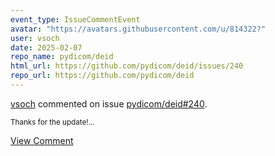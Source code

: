 ```yaml
---
event_type: IssueCommentEvent
avatar: "https://avatars.githubusercontent.com/u/814322?"
user: vsoch
date: 2025-02-07
repo_name: pydicom/deid
html_url: https://github.com/pydicom/deid/issues/240
repo_url: https://github.com/pydicom/deid
---
```


<a href='https://github.com/vsoch' target='_blank'>vsoch</a> commented on issue <a href='https://github.com/pydicom/deid/issues/240' target='_blank'>pydicom/deid#240</a>.

<small>Thanks for the update!...</small>

<a href='https://github.com/pydicom/deid/issues/240' target='_blank'>View Comment</a>